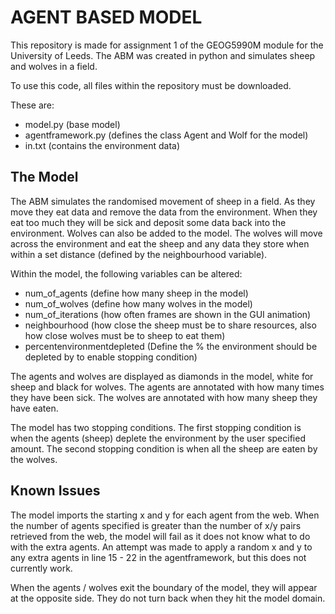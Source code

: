 # AGENT BASED MODEL

This repository is made for assignment 1 of the GEOG5990M module for the University of Leeds. The ABM was created in python and simulates sheep and wolves in a field.

To use this code, all files within the repository must be downloaded.

These are:
* model.py (base model)
* agentframework.py (defines the class Agent and Wolf for the model)
* in.txt (contains the environment data)

## The Model

The ABM simulates the randomised movement of sheep in a field. As they move they eat data and remove the data from the environment. When they eat too much they will be sick and deposit some data back into the environment. Wolves can also be added to the model. The wolves will move across the environment and eat the sheep and any data they store when within a set distance (defined by the neighbourhood variable).

Within the model, the following variables can be altered:
* num_of_agents (define how many sheep in the model)
* num_of_wolves (define how many wolves in the model)
* num_of_iterations (how often frames are shown in the GUI animation)
* neighbourhood (how close the sheep must be to share resources, also how close wolves must be to sheep to eat them)
* percentenvironmentdepleted (Define the % the environment should be depleted by to enable stopping condition)

The agents and wolves are displayed as diamonds in the model, white for sheep and black for wolves. The agents are annotated with how many times they have been sick. The wolves are annotated with how many sheep they have eaten.

The model has two stopping conditions. The first stopping condition is when the agents (sheep) deplete the environment by the user specified amount. The second stopping condition is when all the sheep are eaten by the wolves.

## Known Issues

The model imports the starting x and y for each agent from the web. When the number of agents specified is greater than the number of x/y pairs retrieved from the web, the model will fail as it does not know what to do with the extra agents. An attempt was made to apply a random x and y to any extra agents in line 15 - 22 in the agentframework, but this does not currently work.

When the agents / wolves exit the boundary of the model, they will appear at the opposite side. They do not turn back when they hit the model domain. 